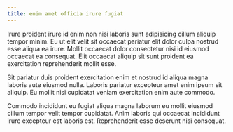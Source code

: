 ```yaml
---
title: enim amet officia irure fugiat
---
```


Irure proident irure id enim non nisi laboris sunt adipisicing cillum aliquip tempor minim. Eu ut elit velit sit occaecat pariatur elit dolor culpa nostrud esse aliqua ea irure. Mollit occaecat dolor consectetur nisi id eiusmod occaecat ea consequat. Elit occaecat aliquip sit sunt proident ea exercitation reprehenderit mollit esse.

Sit pariatur duis proident exercitation enim et nostrud id aliqua magna laboris aute eiusmod nulla. Laboris pariatur excepteur amet enim ipsum sit aliquip. Eu mollit nisi cupidatat veniam exercitation enim aute commodo.

Commodo incididunt eu fugiat aliqua magna laborum eu mollit eiusmod cillum tempor velit tempor cupidatat. Anim laboris qui occaecat incididunt irure excepteur est laboris est. Reprehenderit esse deserunt nisi consequat.